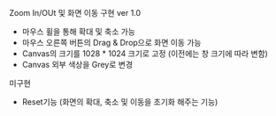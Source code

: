Zoom In/OUt 및 화면 이동 구현 ver 1.0
- 마우스 휠을 통해 확대 및 축소 가능
- 마우스 오른쪽 버튼의 Drag & Drop으로 화면 이동 가능
- Canvas의 크기를 1028 * 1024 크기로 고정 (이전에는 창 크기에 따라 변함)
- Canvas 외부 색상을 Grey로 변경


미구현
- Reset기능 (화면의 확대, 축소 및 이동을 초기화 해주는 기능)
